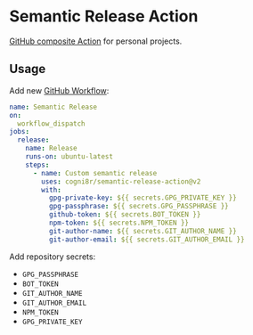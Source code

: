 # Semantic Release Action

[GitHub composite Action](https://docs.github.com/en/actions/creating-actions/creating-a-composite-action) for personal projects.

## Usage

Add new [GitHub Workflow](https://docs.github.com/en/actions/reference/workflow-syntax-for-github-actions):

```yaml
name: Semantic Release
on:
  workflow_dispatch
jobs:
  release:
    name: Release
    runs-on: ubuntu-latest
    steps:
      - name: Custom semantic release
        uses: cogni8r/semantic-release-action@v2
        with:
          gpg-private-key: ${{ secrets.GPG_PRIVATE_KEY }}
          gpg-passphrase: ${{ secrets.GPG_PASSPHRASE }}
          github-token: ${{ secrets.BOT_TOKEN }}
          npm-token: ${{ secrets.NPM_TOKEN }}
          git-author-name: ${{ secrets.GIT_AUTHOR_NAME }}
          git-author-email: ${{ secrets.GIT_AUTHOR_EMAIL }}
```

Add repository secrets:

- `GPG_PASSPHRASE`
- `BOT_TOKEN`
- `GIT_AUTHOR_NAME`
- `GIT_AUTHOR_EMAIL`
- `NPM_TOKEN`
- `GPG_PRIVATE_KEY`
